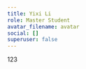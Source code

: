 ```yaml
---
title: Yixi Li
role: Master Student
avatar_filename: avatar
social: []
superuser: false
---
```

1﻿23